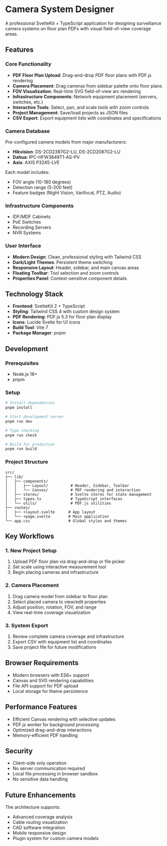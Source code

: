 # Camera System Designer

A professional SvelteKit + TypeScript application for designing surveillance camera systems on floor plan PDFs with visual field-of-view coverage areas.

## Features

### Core Functionality
- **PDF Floor Plan Upload**: Drag-and-drop PDF floor plans with PDF.js rendering
- **Camera Placement**: Drag cameras from sidebar palette onto floor plans
- **FOV Visualization**: Real-time SVG field-of-view arc rendering
- **Infrastructure Components**: Network equipment placement (servers, switches, etc.)
- **Interactive Tools**: Select, pan, and scale tools with zoom controls
- **Project Management**: Save/load projects as JSON files
- **CSV Export**: Export equipment lists with coordinates and specifications

### Camera Database
Pre-configured camera models from major manufacturers:
- **Hikvision**: DS-2CD2387G2-LU, DS-2CD2087G2-LU
- **Dahua**: IPC-HFW3849T1-AS-PV  
- **Axis**: AXIS P3245-LVE

Each model includes:
- FOV angle (10-180 degrees)
- Detection range (5-200 feet)
- Feature badges (Night Vision, Varifocal, PTZ, Audio)

### Infrastructure Components
- IDF/MDF Cabinets
- PoE Switches
- Recording Servers
- NVR Systems

### User Interface
- **Modern Design**: Clean, professional styling with Tailwind CSS
- **Dark/Light Themes**: Persistent theme switching
- **Responsive Layout**: Header, sidebar, and main canvas areas
- **Floating Toolbar**: Tool selection and zoom controls
- **Properties Panel**: Context-sensitive component details

## Technology Stack

- **Frontend**: SvelteKit 2 + TypeScript
- **Styling**: Tailwind CSS 4 with custom design system
- **PDF Rendering**: PDF.js 5.3 for floor plan display
- **Icons**: Lucide Svelte for UI icons
- **Build Tool**: Vite 7
- **Package Manager**: pnpm

## Development

### Prerequisites
- Node.js 18+
- pnpm

### Setup
```bash
# Install dependencies
pnpm install

# Start development server
pnpm run dev

# Type checking
pnpm run check

# Build for production
pnpm run build
```

### Project Structure
```
src/
├── lib/
│   ├── components/
│   │   ├── Layout/          # Header, Sidebar, Toolbar
│   │   └── Canvas/          # PDF rendering and interaction
│   ├── stores/              # Svelte stores for state management
│   ├── types.ts             # TypeScript interfaces
│   └── utils/               # PDF.js utilities
├── routes/
│   ├── +layout.svelte      # App layout
│   └── +page.svelte        # Main application
└── app.css                 # Global styles and themes
```

## Key Workflows

### 1. New Project Setup
1. Upload PDF floor plan via drag-and-drop or file picker
2. Set scale using interactive measurement tool
3. Begin placing cameras and infrastructure

### 2. Camera Placement
1. Drag camera model from sidebar to floor plan
2. Select placed camera to view/edit properties
3. Adjust position, rotation, FOV, and range
4. View real-time coverage visualization

### 3. System Export
1. Review complete camera coverage and infrastructure
2. Export CSV with equipment list and coordinates
3. Save project file for future modifications

## Browser Requirements

- Modern browsers with ES6+ support
- Canvas and SVG rendering capabilities
- File API support for PDF upload
- Local storage for theme persistence

## Performance Features

- Efficient Canvas rendering with selective updates
- PDF.js worker for background processing
- Optimized drag-and-drop interactions
- Memory-efficient PDF handling

## Security

- Client-side only operation
- No server communication required
- Local file processing in browser sandbox
- No sensitive data handling

## Future Enhancements

The architecture supports:
- Advanced coverage analysis
- Cable routing visualization
- CAD software integration
- Mobile responsive design
- Plugin system for custom camera models
